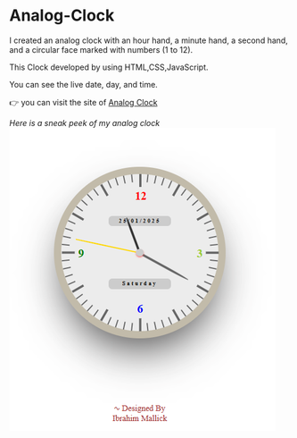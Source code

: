 # Analog-Clock
I created an analog clock with an hour hand, a minute hand, a second hand, and a circular face marked with numbers (1 to 12).
<p>This Clock developed by using HTML,CSS,JavaScript.</p>
<p>You can see the live date, day, and time.</p>
<P>👉 you can visit the site of <a href="">Analog Clock</a></P>
<i>Here is a sneak peek of my analog clock</i>
<img src="https://github.com/IbrahimMallik786/Analog-Clock/blob/c2e7cd73328bd8bad3e357ab1ba0b1283702170e/Clock_img.png"alt="Analog Clock"/>
